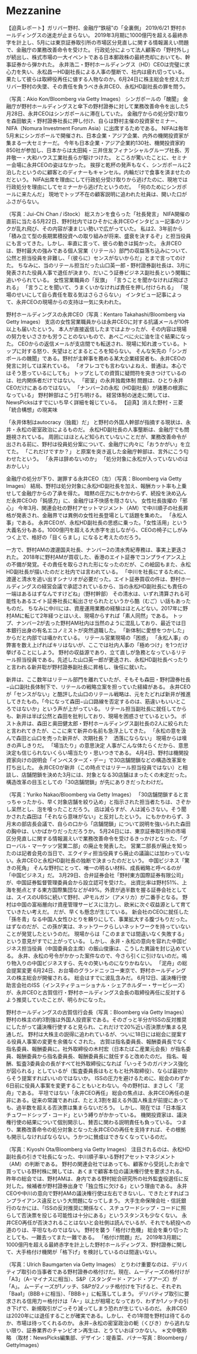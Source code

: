# Mezzanine


【迫真レポート】ガリバー野村、金融庁“鉄槌”の「全裏側」
2019/6/21
野村ホールディングスの迷走が止まらない。
2019年3月期に1000億円を超える最終赤字を計上し、5月には東京証券取引所の市場区分見直しに関する情報漏えい問題で、金融庁の業務改善命令を受けた。
行政処分によって法人顧客の「野村外し」が続出し、株式市場の一大イベントである日本郵政株の最終売却においても、幹事証券から弾かれた。
永井浩二・野村ホールディングス（HD）CEOは完璧に求心力を失い、永松昌一HD副社長による人事の壟断で、社内は疲れ切っている。
果たして彼らは取締役再任に値する人物なのか。6月24日に株主総会を控えたガリバー野村の失墜、その責任を負うべき永井CEO、永松HD副社長の罪を問う。

（写真：Akio Kon/Bloomberg via Getty Images）
シンガポールの「醜聞」
金融庁が野村ホールディングスと傘下の野村證券に対して業務改善命令を出した5月28日、永井CEOはシンガポールに滞在していた。
金融庁からの処分受け取りを森田敏夫・野村證券社長に押し付け、自らは野村主催の投資家セミナー、NIFA（Nomura Investment Forum Asia）に出席するためである。
NIFAは毎年5月末にシンガポールで開催され、日本企業・アジア企業、内外の機関投資家が集まる一大セミナーだ。
今年も日本企業・アジア企業約130社、機関投資家約850社が参加し、日本からは太田純・三井住友フィナンシャルグループ社長、芳井敬一・大和ハウス工業社長らが駆けつけた。
ところが驚いたことに、セミナー会場に永井CEOの姿はなかった。
挨拶と乾杯の発声もなく、シンガポールに2泊したというのに顧客とのディナーもキャンセル。内輪だけで食事を済ませたのだという。
NIFA出席を理由にして行政処分受け取りから逃げたのに、現地では行政処分を理由にしてセミナーから逃げたというのだ。
「何のためにシンガポールに来たんだ」
現地でトップ不在の顧客説明に追われた社員は、開いた口がふさがらない。

（写真：Jui-Chi Chan / iStock）
総スカンを食らった「社長発言」
NIFA開催の直前に当たる5月22日、野村社内ではひそかに永井CEOインタビュー記事のリンクが乱れ飛び、その内容が凄まじい勢いで広がっていた。
私は2、3年前から「積み立て型の長期累積投資への取り組みが将来、盛衰を決するぞ」と担当役員にも言ってきた。しかし、率直に言って、彼らの動きは鈍かった。
永井CEOは、野村最大の強みである個人営業（リテール）部門の収益落ち込みについて、公然と担当役員を非難し、「（彼らに）センスがないからだ」とまで言ってのけた。
ちなみに、当のリテール担当だった山口英一郎・野村證券副社長は、3月に発表された役員人事で退任が決まり、だいこう証券ビジネス副社長という閑職に追いやられている。
女性営業職員の「反旗」
「言うことを聞かなければ飛ばされる」
「言うことを聞いて、うまくいかなければ責任を押し付けられる」
「現場のせいにして自ら責任を取る気はさらさらない」
インタビュー記事によって、永井CEOの現場からの支持は一気に失われた。

野村ホールディングスの永井CEO（写真：Kentaro Takahashi/Bloomberg via Getty Images）
支店の女性営業職員からは永井CEOに対する抗議メールが10件以上も届いたという。
本人が直接返信したまではよかったが、その内容は現場の努力をいささかも労うことのないもので、あべこべに火に油を注ぐ結果になった。
CEOからの返信メールが支店間でも転送され、現場に知れ渡っている。トップに対する怒り、失望はとどまるところを知らない。
そんな矢先の「シンガポールの醜聞」である。野村が主幹事を務める某大企業経営者も、永井CEOの発言に対しては呆れている。
「オフレコでも言わないよねえ、普通は。本心ではそう思っているにしても」
トップとしての資質に疑問符を突きつけているのは、社内関係者だけではない。
「密室」の永井独裁体制
問題は、ひとり永井CEOだけにあるのではない。
「ナンバー2の永松（HD副社長）が諸悪の根源になっている」
野村幹部はこう打ち明ける。
経営体制の迷走に関しては、NewsPicksはすでにいち早く詳細を報じている。
【迫真】消えた野村・三菱「統合構想」の現実味

「永井体制はautocracy（独裁）だ」
と野村の外国人幹部が指摘する現状は、永井・永松の密室政治によるものだ。
永松HD副社長の人事壟断は、金融庁でも問題視されている。
周囲にはほとんど知られていないことだが、業務改善命令が出される前に、野村は役員処分案について、金融庁に内々に「おうかがい」を立てた。
「これだけですか？」
と原案を突き返した金融庁幹部は、言外にこう匂わせたという。
「永井は辞めないのか」
「処分対象に永松が入っていないのはおかしい」

金融庁の処分が下り、謝罪する永井CEO（左）（写真：Bloomberg via Getty Images）
結局、野村は処分対象に永松HD副社長を加え、報酬カット率も上乗せして金融庁からの了承を得た。
暗黙の圧力にもかかわらず、続投を決め込んだ永井CEOの「鈍感力」に、金融庁は不快感を隠さない。
女性社長抜擢の「邪心」
今年3月、関連会社の野村アセットマジメント（AM）で中川順子の社長昇格が発表され、金融界では異例の女性社長登場として話題を集めた。
「永松人事」である。
永井CEOが、永松HD副社長の思惑に乗った。「女性活用」という大義名分もある。1000億円を超える大赤字を出しながら、CEOの椅子にしがみつく上で、格好の「目くらまし」になると考えたのだろう。

一方で、野村AMの渡邊国夫社長、ナンバー2の清水秀紀専務は、事実上更迭された。
2018年に野村AMが買収した、香港のエイト証券でコンプライアンス上の不備が発覚。その責任を取らされた形になったのだが、この絵図もまた、永松HD副社長が描いたのだと社内では言われている。
「中川を社長にするために、渡邊と清水を追い出すシナリオが必要だった。エイト証券買収の件は、野村ホールディングスの経営会議で承認されているから、当の永松HD副社長にも責任の一端はあるはずなんですけどね」（野村幹部）
その清水は、いずれ清算される可能性もあるエイト証券社長に転出させられたというから酷（むご）い話もあったものだ。
ちなみに中川には、資産運用業務の経験はほとんどない。2017年に野村AMに転じて2年経つとはいえ、現場からすれば「素人同然」である。
トップ、ナンバー2が去った野村AM社内は当然のように混乱しており、最近では日本銀行出身の有名エコノミストが突然退職した。
「新体制に愛想をつかした」からだと内部では囁かれている。
リテール営業現場の「困惑」
「永松人事」の弊害を数え上げればキリはないが、ここでは社内人事の「極めつけ」を1つだけ挙げることにしよう。
野村の収益源であり、立て直しが急務となっているリテール担当役員である。先述した山口英一郎が更迭され、永松HD副社長べったりと言われる新井聡が野村證券副社長に昇格し、後任に就いた。

新井は、ここ数年はリテール部門を離れていたが、そもそも森田・野村證券社長−山口副社長体制下で、リテールの戦略立案を担っていた経緯がある。
永井CEOが「センスがない」と酷評した山口のリテール戦略は、元をたどれば新井が推進してきたもの。「今になって森田−山口路線を否定するのは、筋違いもいいところではないか」という声が上がっている。
リテール担当副社長に就任してからも、新井は半ば公然と森田を批判しており、現場を困惑させているという。
ポスト永井は、森田と奥田健太郎・野村ホールディングス副社長の2人に絞られたと言われてきたが、ここに来て新井の名前も急浮上してきた。
「永松の意を汲んで森田と山口を売った新井が、次期社長？　洒落にならない」
現場からは嘆きの声しきりだ。
「場当たり」の意思決定
人事がこんな体たらくだから、意思決定も信じられないくらい場当たり・思いつきである。
4月4日、野村は機関投資家向けの説明会「インベスターズ・デー」で30店舗閉鎖などの構造改革案を打ち出した。
永井CEOが新井（この時点ではリテール担当役員ではない）と相談し、店舗閉鎖を決めた3月には、対象となる30店舗はまったくの未定だった。構造改革の目玉としての「30店舗閉鎖」が先にありきだったわけだ。

（写真：Yuriko Nakao/Bloomberg via Getty Images）
「30店舗閉鎖すると言っちゃったから、早く対象店舗を絞り込め」と指示された担当者たちは、さぞかし呆然とし、泡を喰ったことだろう。
店は減らすが、人は減らさない。そう聞かされた森田は「それなら意味がない」と反対したという。
にもかかわらず、3月末の部店長会議で、自らの口から「店舗閉鎖」について説明を強いられた森田の胸中は、いかばかりだっただろうか。
5月24日には、東京証券取引所の市場区分見直しに関する情報漏えいで業務改善命令を受けるきっかけとなった、「グローバル・マーケッツ営業二部」の廃止を発表した。
営業二部長が廃止を知ったのは記者会見の当日で、エクイティ担当役員すら廃止の議論には加わっていない。永井CEOと永松HD副社長の独断で決まったのだという。
中国ビジネス「驚きの死角」
そんな野村にとって、唯一の明るい材料、成長戦略と呼べるのが「中国ビジネス」だ。
3月29日、合弁証券会社「野村東方国際証券有限公司」が、中国証券監督管理委員会から設立認可を受けた。
出資比率は野村51%、上海を拠点とする東方国際集団などが49%。外資が過半数を握る証券会社としては、スイスのUBSに続いて野村、JPモルガン（アメリカ）が二番手となる。
野村は中国の富裕層向け資産管理サービスに注力し、欧米に次ぐ収益源として育てていきたい考えだ。
だが、早くも懸念が生じている。
新会社のCEOに就任した「孫冬青」なる中国人女性ひとりを頼りにして、事業拡大する腹づもりだった。はずなのだが、この孫が実は、ネットワークらしいネットワークを持っていないことが発覚したというのだ。
現場からは「このままでは間違いなく失敗する」という意見がすでに上がっている。
しかし、永井・永松の意向を容れた中国ビジネス担当役員（中国委員会主席）の飯山俊康は、こうした異論を封じ込めている。
永井、永松の号令がかかった案件なので、今さら引くに引けないのだ。鳴り物入りの中国ビジネスすら、先々の笑いものになりかねない。
「泥舟」の総会提案変更
6月24日、お台場のグランドニッコー東京で、野村ホールディングスの株主総会が開催される。
総会はすでに波乱含みだ。
6月12日、議決権行使助言会社のISS（インスティテューショナル・シェアホルダー・サービシーズ）が、永井CEOと古賀信行・野村ホールディングス会長の取締役再任に反対するよう推奨していたことが、明らかになった。

野村ホールディングスの古賀信行会長（写真：Bloomberg via Getty Images）
野村の株主の約3割強は外国人投資家である。そのざっと半分がISSの反対推奨にしたがって議決権行使すると見られ、これだけで20%近い否決票が集まる見通しだ。
野村は大株主の説得に追われているが、ついに18日には総会に提案する役員人事案の変更を余儀なくされた。
古賀は指名委員長、報酬委員長でなく指名委員、報酬委員に。社外取締役の木村宏（日本たばこ産業元会長）が指名委員、報酬委員から指名委員長、報酬委員長に就任すると改めたのだ。
指名、報酬、監査3委員会の長がすべて社外取締役になれば「いっそうのガバナンス強化が図られる」としているが（監査委員長はもともと社外取締役）、ならば最初からそう提案すればいいのではないか。
ISSの圧力を避けるために、総会のわずか6日前に役員人事案を変更することもいとわない。今の野村は、まさしく「泥舟」である。
平坦ではない「永井CEO再任」
総会の焦点は、永井CEO再任の是非にある。従来の常識であれば、たとえ3割を超える外国人株主が前提にあっても、過半数を超える否決票は集まらないだろう。
しかし、現在では「日本版スチュワードシップ・コード」という縛りがかかっている。
機関投資家は、議決権行使の結果について個別開示し、賛否に関わる説明責任も負っている。
つまり、業務改善命令の処分対象となった永井CEOの再任を支持すれば、その根拠も開示しなければならない。うかつに賛成はできなくなっているのだ。

（写真：Kiyoshi Ota/Bloomberg via Getty Images）
注目されるのは、永松HD副社長の引きで社長になった、中川順子率いる野村アセットマネジメント（AM）の判断である。
野村の関連会社ではあっても、顧客から受託したお金で買っている野村株に関しては、あくまで顧客本位の議決権行使を要求される。
昨年の総会では、野村AMは、身内である野村総合研究所の社外監査役選任に反対した。候補者が野村證券出身で「独立性に欠ける」という理由である。
永井CEOや中川の意向で野村AMの議決権行使は左右できないし、できたとすればコンプライアンス違反という大問題になってしまう。
大手生命保険会社・信託銀行のなかには、「ISSの反対推奨に関係なく、スチュワードシップ・コードに照らして否決票を投じる可能性は十分にある」というスタンスも少なくない。
永井CEO再任が否決されることはないと会社側は読んでいるが、それでも続投への道のりは、平坦なものではない。
野村を襲う「格付け危機」
総会を乗り切ったとしても、一難去ってまた一難である。
「格付け問題」だ。
2019年3月期に1000億円を超える最終赤字を計上した野村ホールディングス、野村證券に関して、大手格付け機関が「格下げ」を検討しているのは間違いない。

（写真：Ulrich Baumgarten via Getty Images）
とりわけ重要なのは、デリバティブ取引の当事者である野村證券の格付けだ。現在、ムーディーズの格付けが「A3」（A−マイナスに相当）、S&P（スタンダード・アンド・プアーズ）が「A」。
ムーディーズが1ノッチ、S&Pが2ノッチ格付けを下げると、それぞれ「Baa1」（BBB＋に相当）、「BBB＋」に転落してしまう。
デリバティブ取引に要求される信用力＝格付けは「A−」以上が相場となっており、わずか1ノッチの引き下げで、新規取引がごっそり減ってしまう恐れが生じているのだ。
永井CEOは2020年には退任することが確実である。しかし、その1年間を野村は待てるのか、市場は待ってくれるのか。
永井−永松の密室政治の軛（くびき）から逃れない限り、証券業界のチャンピオン再生は、とうていおぼつかない。
＊文中敬称略
（取材：NewsPicks編集部、デザイン：堤香菜、バナー写真：Bloomberg / GettyImages）

